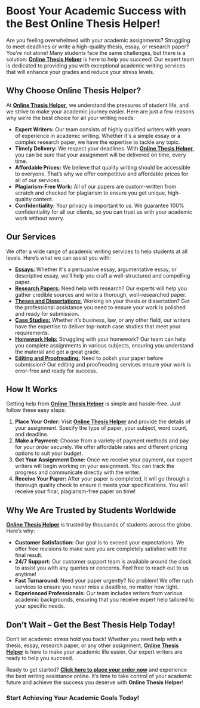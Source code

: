 # Boost Your Academic Success with the Best Online Thesis Helper!

Are you feeling overwhelmed with your academic assignments? Struggling to meet deadlines or write a high-quality thesis, essay, or research paper? You're not alone! Many students face the same challenges, but there is a solution: [**Online Thesis Helper**](https://tinyurl.com/topessay?keyword=online+thesis+helper) is here to help you succeed! Our expert team is dedicated to providing you with exceptional academic writing services that will enhance your grades and reduce your stress levels.

## Why Choose Online Thesis Helper?

At [**Online Thesis Helper**](https://tinyurl.com/topessay?keyword=online+thesis+helper), we understand the pressures of student life, and we strive to make your academic journey easier. Here are just a few reasons why we’re the best choice for all your writing needs:

- **Expert Writers:** Our team consists of highly qualified writers with years of experience in academic writing. Whether it's a simple essay or a complex research paper, we have the expertise to tackle any topic.
- **Timely Delivery:** We respect your deadlines. With [**Online Thesis Helper**](https://tinyurl.com/topessay?keyword=online+thesis+helper), you can be sure that your assignment will be delivered on time, every time.
- **Affordable Prices:** We believe that quality writing should be accessible to everyone. That’s why we offer competitive and affordable prices for all of our services.
- **Plagiarism-Free Work:** All of our papers are custom-written from scratch and checked for plagiarism to ensure you get unique, high-quality content.
- **Confidentiality:** Your privacy is important to us. We guarantee 100% confidentiality for all our clients, so you can trust us with your academic work without worry.

## Our Services

We offer a wide range of academic writing services to help students at all levels. Here’s what we can assist you with:

- [**Essays:**](https://tinyurl.com/topessay?keyword=online+thesis+helper) Whether it's a persuasive essay, argumentative essay, or descriptive essay, we’ll help you craft a well-structured and compelling paper.
- [**Research Papers:**](https://tinyurl.com/topessay?keyword=online+thesis+helper) Need help with research? Our experts will help you gather credible sources and write a thorough, well-researched paper.
- [**Theses and Dissertations:**](https://tinyurl.com/topessay?keyword=online+thesis+helper) Working on your thesis or dissertation? Get the professional assistance you need to ensure your work is polished and ready for submission.
- [**Case Studies:**](https://tinyurl.com/topessay?keyword=online+thesis+helper) Whether it’s business, law, or any other field, our writers have the expertise to deliver top-notch case studies that meet your requirements.
- [**Homework Help:**](https://tinyurl.com/topessay?keyword=online+thesis+helper) Struggling with your homework? Our team can help you complete assignments in various subjects, ensuring you understand the material and get a great grade.
- [**Editing and Proofreading:**](https://tinyurl.com/topessay?keyword=online+thesis+helper) Need to polish your paper before submission? Our editing and proofreading services ensure your work is error-free and ready for success.

## How It Works

Getting help from [**Online Thesis Helper**](https://tinyurl.com/topessay?keyword=online+thesis+helper) is simple and hassle-free. Just follow these easy steps:

1. **Place Your Order:** Visit [**Online Thesis Helper**](https://tinyurl.com/topessay?keyword=online+thesis+helper) and provide the details of your assignment. Specify the type of paper, your subject, word count, and deadline.
2. **Make a Payment:** Choose from a variety of payment methods and pay for your order securely. We offer affordable rates and different pricing options to suit your budget.
3. **Get Your Assignment Done:** Once we receive your payment, our expert writers will begin working on your assignment. You can track the progress and communicate directly with the writer.
4. **Receive Your Paper:** After your paper is completed, it will go through a thorough quality check to ensure it meets your specifications. You will receive your final, plagiarism-free paper on time!

## Why We Are Trusted by Students Worldwide

[**Online Thesis Helper**](https://tinyurl.com/topessay?keyword=online+thesis+helper) is trusted by thousands of students across the globe. Here’s why:

- **Customer Satisfaction:** Our goal is to exceed your expectations. We offer free revisions to make sure you are completely satisfied with the final result.
- **24/7 Support:** Our customer support team is available around the clock to assist you with any queries or concerns. Feel free to reach out to us anytime!
- **Fast Turnaround:** Need your paper urgently? No problem! We offer rush services to ensure you never miss a deadline, no matter how tight.
- **Experienced Professionals:** Our team includes writers from various academic backgrounds, ensuring that you receive expert help tailored to your specific needs.

## Don’t Wait – Get the Best Thesis Help Today!

Don’t let academic stress hold you back! Whether you need help with a thesis, essay, research paper, or any other assignment, [**Online Thesis Helper**](https://tinyurl.com/topessay?keyword=online+thesis+helper) is here to make your academic life easier. Our expert writers are ready to help you succeed.

Ready to get started? [**Click here to place your order now**](https://tinyurl.com/topessay?keyword=online+thesis+helper) and experience the best writing assistance online. It’s time to take control of your academic future and achieve the success you deserve with **Online Thesis Helper**!

### Start Achieving Your Academic Goals Today!
